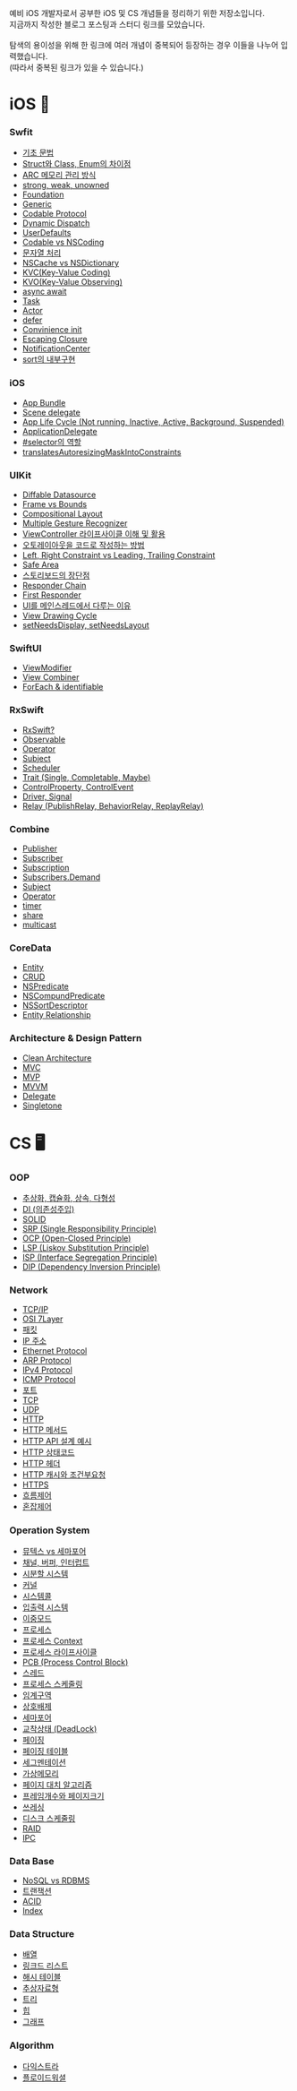 예비 iOS 개발자로서 공부한 iOS 및 CS 개념들을 정리하기 위한 저장소입니다.
<br>
지금까지 작성한 블로그 포스팅과 스터디 링크를 모았습니다.
<br><br>
탐색의 용이성을 위해 한 링크에 여러 개념이 중복되어 등장하는 경우 이들을 나누어 입력했습니다.
<br>
(따라서 중복된 링크가 있을 수 있습니다.)

# iOS 🍎

### Swfit

- [기초 문법](https://inuplace.tistory.com/882?category=1034357)
- [Struct와 Class, Enum의 차이점](https://github.com/lunchScreen/Interview_Questions/issues/3)
- [ARC 메모리 관리 방식](https://github.com/lunchScreen/Interview_Questions/issues/4)
- [strong, weak, unowned](https://github.com/lunchScreen/Interview_Questions/issues/6)
- [Foundation](https://github.com/lunchScreen/Interview_Questions/issues/10)
- [Generic](https://inuplace.tistory.com/1121)
- [Codable Protocol](https://inuplace.tistory.com/895?category=1034357)
- [Dynamic Dispatch](https://inuplace.tistory.com/991?category=1034357)
- [UserDefaults](https://inuplace.tistory.com/1002?category=1034357)
- [Codable vs NSCoding](https://inuplace.tistory.com/1002?category=1034357)
- [문자열 처리](https://inuplace.tistory.com/1052?category=1034357)
- [NSCache vs NSDictionary](https://inuplace.tistory.com/1050)
- [KVC(Key-Value Coding)](https://inuplace.tistory.com/1113)
- [KVO(Key-Value Observing)](https://inuplace.tistory.com/1113)
- [async await](https://inuplace.tistory.com/1124)
- [Task](https://inuplace.tistory.com/1125?category=1034357)
- [Actor](https://inuplace.tistory.com/1126?category=1034357)
- [defer](https://github.com/lunchScreen/Interview_Questions/issues/24)
- [Convinience init](https://github.com/lunchScreen/Interview_Questions/issues/32)
- [Escaping Closure](https://github.com/lunchScreen/Interview_Questions/issues/35)
- [NotificationCenter](https://inuplace.tistory.com/1120?category=1034357)
- [sort의 내부구현](https://github.com/lunchScreen/Interview_Questions/issues/83)
<!-- - GCD 동작원리 및 사용
- 함수형 프로그래밍 패러다임에 따른 불변 객체 및 순수함수 구현
- JSON 데이터 파싱 및 디코딩, 데이터 인코딩
- 구조의 단계적 분리 분리 (입력, 검증, 처리, 형식, 출력)
- SPM(Swift Package Manager) 사용 및 패키지 생성
- 여러 타입을 포함한 데이터 모델링
- 터미널 환경에서의 Swift 코드, 프로젝트 빌드 (Xcode 사용X)
- console, debugger에서의 LLDB 명령을 사용한 Swift 프로그램 디버깅
- 앱 빌드 환경을 위한 target, project, workspace 구조 이해 및 원하는 형태로 정리 -->

### iOS

- [App Bundle](https://github.com/lunchScreen/Interview_Questions/issues/30)
- [Scene delegate](https://github.com/lunchScreen/Interview_Questions/issues/41)
- [App Life Cycle (Not running, Inactive, Active, Background, Suspended)](https://github.com/lunchScreen/Interview_Questions/issues/46)
- [ApplicationDelegate](https://github.com/lunchScreen/Interview_Questions/issues/81)
- [#selector의 역할](https://inuplace.tistory.com/1072)
- [translatesAutoresizingMaskIntoConstraints](https://inuplace.tistory.com/1047?category=1029564)

### UIKit

- [Diffable Datasource](https://inuplace.tistory.com/929?category=1034353)
- [Frame vs Bounds](https://inuplace.tistory.com/955?category=1034353)
- [Compositional Layout](https://inuplace.tistory.com/1038?category=1034353)
- [Multiple Gesture Recognizer](https://inuplace.tistory.com/1069?category=1034353)
- [ViewController 라이프사이클 이해 및 활용](https://inuplace.tistory.com/1080?category=1034353)
- [오토레이아웃을 코드로 작성하는 방법](https://github.com/lunchScreen/Interview_Questions/issues/2)
- [Left, Right Constraint vs Leading, Trailing Constraint](https://github.com/lunchScreen/Interview_Questions/issues/11)
- [Safe Area](https://github.com/lunchScreen/Interview_Questions/issues/39)
- [스토리보드의 장단점](https://github.com/lunchScreen/Interview_Questions/issues/12)
- [Responder Chain](https://github.com/lunchScreen/Interview_Questions/issues/21)
- [First Responder](https://github.com/lunchScreen/Interview_Questions/issues/21)
- [UI를 메인스레드에서 다루는 이유](https://inuplace.tistory.com/1016?category=1029564)
- [View Drawing Cycle](https://inuplace.tistory.com/1137)
- [setNeedsDisplay, setNeedsLayout](https://inuplace.tistory.com/1137)
<!-- - 스토리보드를 이용한 뷰 계층 구조 구현
- 스토리보드를 사용하지 않고 코드만으로 뷰 계층 구조 구현
- 오토레이아웃을 적용한 반응형 뷰 계층 구조 구현 (in 스토리보드, Xib, 코드)
- SwiftUI를 활용한 뷰 계층 구조 구현
- 필요한 추가 프레임워크 등록 및 빌드 환경에서 통합 빌드 설정 (in Xcode)
- URLSession을 활용한 세션 기반 인증 구현
- RESTful API에 대한 이해
- WEB API 서버와 PUT, POST로 연동
- Container ViewController 개념 이해 (포함관계 및 ToolBar, NavigationBar 동작흐름)
- TableView 동작 이해 및 활용 (데이터소스 지정)
- CollectionView 동작 이해 및 활용 (데이터 소스 지정, 커스텀 레이아웃 구현)
- Persistance 데이터 계층 종류 및 특징, 구현방법
- StackView 동작 이해 및 활용
- 멀티 터치 이벤트 동작, Response Chain Pattern의 이해 (원하는 시점에 터치 이벤트 처리)
- CoreML 모델을 통한 텍스트 및 사진 데이터 인식
- instruments를 이용해 원하는 성능 데이터를 프로파일링
- App 라이프사이클 이해 및 백그라운드 동작에 대한 제약, 내부 데이터 아카이브
- 원하는 속성으로 애니메이션 구현 -->

### SwiftUI

- [ViewModifier](https://inuplace.tistory.com/1153)
- [View Combiner](https://inuplace.tistory.com/1153)
- [ForEach & identifiable](https://inuplace.tistory.com/1154?category=1049462)

### RxSwift

- [RxSwift?](https://inuplace.tistory.com/1009?category=1034358)
- [Observable](https://inuplace.tistory.com/1084?category=1034358)
- [Operator](https://inuplace.tistory.com/1084?category=1034358)
- [Subject](https://inuplace.tistory.com/1089?category=1034358)
- [Scheduler](https://inuplace.tistory.com/1100?category=1034358)
- [Trait (Single, Completable, Maybe)](https://inuplace.tistory.com/1099?category=1034358)
- [ControlProperty, ControlEvent](https://inuplace.tistory.com/1101?category=1034358)
- [Driver, Signal](https://inuplace.tistory.com/1102?category=1034358)
- [Relay (PublishRelay, BehaviorRelay, ReplayRelay)](https://inuplace.tistory.com/1107?category=1034358)

### Combine

- [Publisher](https://inuplace.tistory.com/1021?category=1034354)
- [Subscriber](https://inuplace.tistory.com/1021?category=1034354)
- [Subscription](https://inuplace.tistory.com/1021?category=1034354)
- [Subscribers.Demand](https://inuplace.tistory.com/1023?category=1034354)
- [Subject](https://inuplace.tistory.com/1024?category=1034354)
- [Operator](https://inuplace.tistory.com/1025?category=1034354)
- [timer](https://inuplace.tistory.com/1034?category=1034354)
- [share](https://inuplace.tistory.com/1035?category=1034354)
- [multicast](https://inuplace.tistory.com/1035?category=1034354)

### CoreData

- [Entity](https://inuplace.tistory.com/1005?category=1034355)
- [CRUD](https://inuplace.tistory.com/1005?category=1034355)
- [NSPredicate](https://inuplace.tistory.com/1010?category=1034355)
- [NSCompundPredicate](https://inuplace.tistory.com/1010?category=1034355)
- [NSSortDescriptor](https://inuplace.tistory.com/1010?category=1034355)
- [Entity Relationship](https://inuplace.tistory.com/1011?category=1034355)

### Architecture & Design Pattern

- [Clean Architecture](https://inuplace.tistory.com/1049?category=1024843)
- [MVC](https://inuplace.tistory.com/1049?category=1024843)
- [MVP](https://inuplace.tistory.com/1049?category=1024843)
- [MVVM](https://inuplace.tistory.com/1049?category=1024843)
- [Delegate](https://github.com/lunchScreen/Interview_Questions/issues/13)
- [Singletone](https://github.com/lunchScreen/Interview_Questions/issues/55)
<!-- - Clean Swift
- RIBs -->
<!-- 
### ETC

- Reactorkit
- Alamofire
- Kingfisher
- Carthage
- CocoaPods -->

# CS 🖥

### OOP

- [추상화, 캡슐화, 상속, 다형성](https://github.com/lunchScreen/Interview_Questions/issues/93)
- [DI (의존성주입)](https://github.com/lunchScreen/Interview_Questions/issues/5)
- [SOLID](https://inuplace.tistory.com/938)
- [SRP (Single Responsibility Principle)](https://inuplace.tistory.com/938)
- [OCP (Open-Closed Principle)](https://inuplace.tistory.com/941)
- [LSP (Liskov Substitution Principle)](https://inuplace.tistory.com/943)
- [ISP (Interface Segregation Principle)](https://inuplace.tistory.com/946)
- [DIP (Dependency Inversion Principle)](https://inuplace.tistory.com/952)

### Network


- [TCP/IP](https://inuplace.tistory.com/800?category=966976)
- [OSI 7Layer](https://inuplace.tistory.com/800?category=966976)
- [패킷](https://inuplace.tistory.com/800?category=966976)
- [IP 주소](https://inuplace.tistory.com/804?category=966976)
- [Ethernet Protocol](https://inuplace.tistory.com/803?category=966976)
- [ARP Protocol](https://inuplace.tistory.com/809?category=966976)
- [IPv4 Protocol](https://inuplace.tistory.com/816?category=966976)
- [ICMP Protocol](https://inuplace.tistory.com/816?category=966976)
- [포트](https://inuplace.tistory.com/818?category=966976)
- [TCP](https://inuplace.tistory.com/821?category=966976)
- [UDP](https://inuplace.tistory.com/819?category=966976)
- [HTTP](https://inuplace.tistory.com/823?category=966976)
- [HTTP 메서드](https://inuplace.tistory.com/847?category=966976)
- [HTTP API 설계 예시](https://inuplace.tistory.com/860?category=966976)
- [HTTP 상태코드](https://inuplace.tistory.com/865?category=966976)
- [HTTP 헤더](https://inuplace.tistory.com/869?category=966976)
- [HTTP 캐시와 조건부요청](https://inuplace.tistory.com/871?category=966976)
- [HTTPS](https://inuplace.tistory.com/1086?category=966976)
- [흐름제어](https://inuplace.tistory.com/1081?category=966976)
- [혼잡제어](https://inuplace.tistory.com/1081?category=966976)

### Operation System

- [뮤텍스 vs 세마포어](https://github.com/lunchScreen/Interview_Questions/issues/75) 
- [채널, 버퍼, 인터럽트](https://inuplace.tistory.com/279?category=884574)
- [시분할 시스템](https://inuplace.tistory.com/280?category=884574)
- [커널](https://inuplace.tistory.com/281?category=884574)
- [시스템콜](https://inuplace.tistory.com/281?category=884574)
- [입출력 시스템](https://inuplace.tistory.com/282?category=884574)
- [이중모드](https://inuplace.tistory.com/285?category=884574)
- [프로세스](https://inuplace.tistory.com/290?category=884574)
- [프로세스 Context](https://inuplace.tistory.com/290?category=884574)
- [프로세스 라이프사이클](https://inuplace.tistory.com/295?category=884574)
- [PCB (Process Control Block)](https://inuplace.tistory.com/295?category=884574)
- [스레드](https://inuplace.tistory.com/315?category=884574)
- [프로세스 스케줄링](https://inuplace.tistory.com/318?category=884574)
- [임계구역](https://inuplace.tistory.com/335?category=884574)
- [상호배제](https://inuplace.tistory.com/335?category=884574)
- [세마포어](https://inuplace.tistory.com/336?category=884574)
- [교착상태 (DeadLock)](https://inuplace.tistory.com/338?category=884574)
- [페이징](https://inuplace.tistory.com/346?category=884574)
- [페이징 테이블](https://inuplace.tistory.com/352?category=884574)
- [세그멘테이션](https://inuplace.tistory.com/353?category=884574)
- [가상메모리](https://inuplace.tistory.com/362?category=884574)
- [페이지 대치 알고리즘](https://inuplace.tistory.com/363?category=884574)
- [프레임개수와 페이지크기](https://inuplace.tistory.com/371?category=884574)
- [쓰레싱](https://inuplace.tistory.com/374?category=884574)
- [디스크 스케줄링](https://inuplace.tistory.com/390?category=884574)
- [RAID](https://inuplace.tistory.com/394?category=884574)
- [IPC](https://inuplace.tistory.com/1039?category=884574)
<!-- - 멀티프로세스
- 파일시스템  -->

### Data Base

- [NoSQL vs RDBMS](https://github.com/lunchScreen/Interview_Questions/issues/65)
- [트랜잭션](https://inuplace.tistory.com/1000?category=911622)
- [ACID](https://inuplace.tistory.com/1000?category=911622)
- [Index](https://inuplace.tistory.com/1058?category=911622)

### Data Structure

- [배열](https://inuplace.tistory.com/169?category=884573)
- [링크드 리스트](https://inuplace.tistory.com/172?category=884573)
- [해시 테이블](https://inuplace.tistory.com/176?category=884573)
- [추상자료형](https://inuplace.tistory.com/180?category=884573)
- [트리](https://inuplace.tistory.com/185?category=884573)
- [힙](https://inuplace.tistory.com/190?category=884573)
- [그래프](https://inuplace.tistory.com/198?category=884573)

### Algorithm

- [다익스트라](https://inuplace.tistory.com/870?category=884573)
- [플로이드워셜](https://inuplace.tistory.com/870?category=884573)

<!-- # Experience

- 개인 단위 앱 서비스 개발 경험
- 팀 단위 앱 서비스 개발 경험
- 백엔드를 고려하지 않은 앱 서비스 개발 가능
- 데이터베이스와 서버를 포함한 앱 서비스 개발 가능
- 앱 스토어 등록 경험
- SNS 앱 서비스(로그인, 친구 공개, 전체 공개, 이미지 업로드, 댓글, 대댓글 가능) 개발 가능
- 기획서 분석능력
- 개발프로젝트 분석 및 시간배분
- Git Branch 전략
- 마일스톤 단위 일정수립
- Clean code
- 단위테스트 및 통합테스트
- 페어프로그래밍 경험
- 커뮤니케이션
- 애자일 개발 방법 경험 (데일리 스크럼, 회고 활동)
- 하이브리드앱 개발경험 -->
